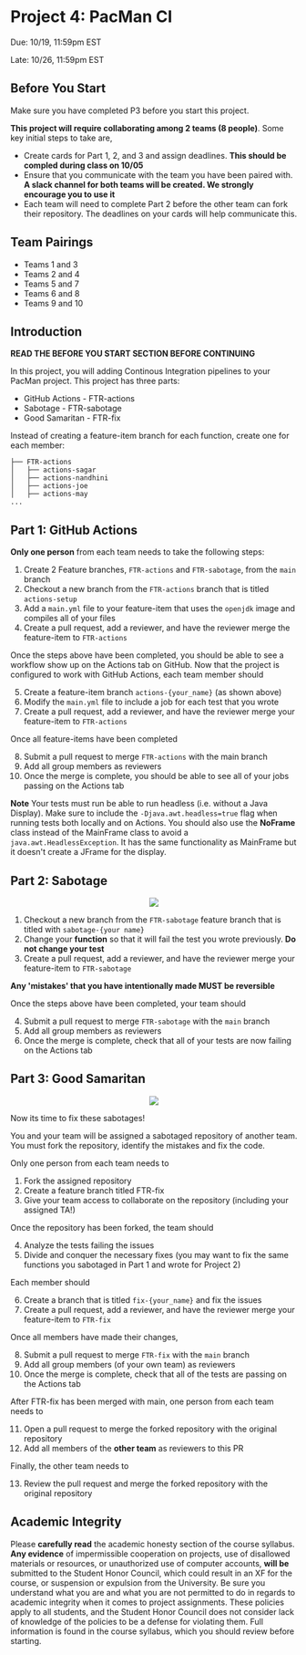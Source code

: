 # Project 4: PacMan CI

Due: 10/19, 11:59pm EST

Late: 10/26, 11:59pm EST

## Before You Start

Make sure you have completed P3 before you start this project.

**This project will require collaborating among 2 teams (8 people)**. Some key initial steps to take are,

- Create cards for Part 1, 2, and 3 and assign deadlines. **This should be compled during class on 10/05**
- Ensure that you communicate with the team you have been paired with. **A slack channel for both teams will be created. We strongly encourage you to use it**
- Each team will need to complete Part 2 before the other team can fork their repository. The deadlines on your cards will help communicate this.

## Team Pairings

- Teams 1 and 3
- Teams 2 and 4
- Teams 5 and 7
- Teams 6 and 8
- Teams 9 and 10

## Introduction

**READ THE BEFORE YOU START SECTION BEFORE CONTINUING**

In this project, you will adding Continous Integration pipelines to your PacMan project. This project has three parts:

- GitHub Actions - FTR-actions
- Sabotage - FTR-sabotage
- Good Samaritan - FTR-fix

Instead of creating a feature-item branch for each function, create one for each member:

```
├── FTR-actions
│   ├── actions-sagar
│   ├── actions-nandhini
│   ├── actions-joe
│   ├── actions-may
...
```

## Part 1: GitHub Actions

**Only one person** from each team needs to take the following steps:

1. Create 2 Feature branches, `FTR-actions` and `FTR-sabotage`, from the `main` branch
2. Checkout a new branch from the `FTR-actions` branch that is titled `actions-setup`
3. Add a `main.yml` file to your feature-item that uses the `openjdk` image and compiles all of your files
4. Create a pull request, add a reviewer, and have the reviewer merge the feature-item to `FTR-actions`

Once the steps above have been completed, you should be able to see a workflow show up on the Actions tab on GitHub. Now that the project is configured to work with GitHub Actions, each team member should

5. Create a feature-item branch `actions-{your_name}` (as shown above)
6. Modify the `main.yml` file to include a job for each test that you wrote
7. Create a pull request, add a reviewer, and have the reviewer merge your feature-item to `FTR-actions`

Once all feature-items have been completed

8. Submit a pull request to merge `FTR-actions` with the main branch
9. Add all group members as reviewers
10. Once the merge is complete, you should be able to see all of your jobs passing on the Actions tab

**Note** Your tests must run be able to run headless (i.e. without a Java Display). Make sure to include the `-Djava.awt.headless=true` flag when running tests both locally and on Actions. You should also use the **NoFrame** class instead of the MainFrame class to avoid a `java.awt.HeadlessException`. It has the same functionality as MainFrame but it doesn't create a JFrame for the display.

## Part 2: Sabotage

<p align="center">
<img src="https://i.redd.it/n0cz029px3q51.jpg"/>
</p>

1. Checkout a new branch from the `FTR-sabotage` feature branch that is titled with `sabotage-{your name}`
2. Change your **function** so that it will fail the test you wrote previously. **Do not change your test**
3. Create a pull request, add a reviewer, and have the reviewer merge your feature-item to `FTR-sabotage`

**Any 'mistakes' that you have intentionally made MUST be reversible**

Once the steps above have been completed, your team should

4. Submit a pull request to merge `FTR-sabotage` with the `main` branch
5. Add all group members as reviewers
6. Once the merge is complete, check that all of your tests are now failing on the Actions tab

## Part 3: Good Samaritan

<p align="center">
<img src="https://wallpapercave.com/wp/wp7559354.png"/>
</p>

Now its time to fix these sabotages!

You and your team will be assigned a sabotaged repository of another team. You must fork the repository, identify the mistakes and fix the code.

Only one person from each team needs to

1. Fork the assigned repository
2. Create a feature branch titled FTR-fix
3. Give your team access to collaborate on the repository (including your assigned TA!)

Once the repository has been forked, the team should

4. Analyze the tests failing the issues
5. Divide and conquer the necessary fixes (you may want to fix the same functions you sabotaged in Part 1 and wrote for Project 2)

Each member should

6. Create a branch that is titled `fix-{your_name}` and fix the issues
7. Create a pull request, add a reviewer, and have the reviewer merge your feature-item to `FTR-fix`

Once all members have made their changes,

8. Submit a pull request to merge `FTR-fix` with the `main` branch
9. Add all group members (of your own team) as reviewers
10. Once the merge is complete, check that all of the tests are passing on the Actions tab

After FTR-fix has been merged with main, one person from each team needs to

11. Open a pull request to merge the forked repository with the original repository
12. Add all members of the **other team** as reviewers to this PR

Finally, the other team needs to

13. Review the pull request and merge the forked repository with the original repository

## Academic Integrity

Please **carefully read** the academic honesty section of the course syllabus. **Any evidence** of impermissible cooperation on projects, use of disallowed materials or resources, or unauthorized use of computer accounts, **will be** submitted to the Student Honor Council, which could result in an XF for the course, or suspension or expulsion from the University. Be sure you understand what you are and what you are not permitted to do in regards to academic integrity when it comes to project assignments. These policies apply to all students, and the Student Honor Council does not consider lack of knowledge of the policies to be a defense for violating them. Full information is found in the course syllabus, which you should review before starting.
